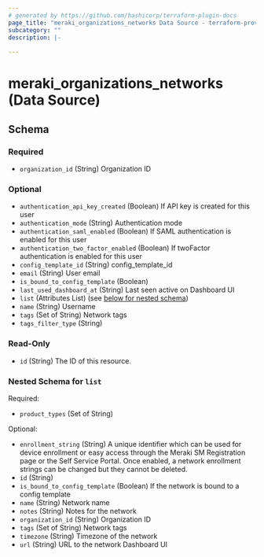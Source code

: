 ```yaml
---
# generated by https://github.com/hashicorp/terraform-plugin-docs
page_title: "meraki_organizations_networks Data Source - terraform-provider-meraki"
subcategory: ""
description: |-
  
---
```


# meraki_organizations_networks (Data Source)





<!-- schema generated by tfplugindocs -->
## Schema

### Required

- `organization_id` (String) Organization ID

### Optional

- `authentication_api_key_created` (Boolean) If API key is created for this user
- `authentication_mode` (String) Authentication mode
- `authentication_saml_enabled` (Boolean) If SAML authentication is enabled for this user
- `authentication_two_factor_enabled` (Boolean) If twoFactor authentication is enabled for this user
- `config_template_id` (String) config_template_id
- `email` (String) User email
- `is_bound_to_config_template` (Boolean)
- `last_used_dashboard_at` (String) Last seen active on Dashboard UI
- `list` (Attributes List) (see [below for nested schema](#nestedatt--list))
- `name` (String) Username
- `tags` (Set of String) Network tags
- `tags_filter_type` (String)

### Read-Only

- `id` (String) The ID of this resource.

<a id="nestedatt--list"></a>
### Nested Schema for `list`

Required:

- `product_types` (Set of String)

Optional:

- `enrollment_string` (String) A unique identifier which can be used for device enrollment or easy access through the Meraki SM Registration page or the Self Service Portal. Once enabled, a network enrollment strings can be changed but they cannot be deleted.
- `id` (String)
- `is_bound_to_config_template` (Boolean) If the network is bound to a config template
- `name` (String) Network name
- `notes` (String) Notes for the network
- `organization_id` (String) Organization ID
- `tags` (Set of String) Network tags
- `timezone` (String) Timezone of the network
- `url` (String) URL to the network Dashboard UI


